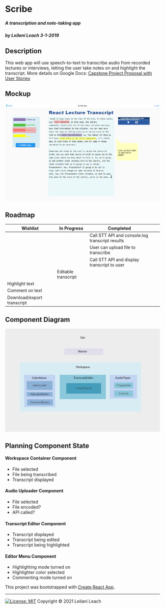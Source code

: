 # Scribe

##### A transcription and note-taking app

##### by Leilani Leach 3-1-2019

## Description

This web app will use speech-to-text to transcribe audio from recorded lectures or interviews, letting the user take notes on and highlight the transcript. More details on Google Docs:
<a href='https://docs.google.com/document/d/1mKV7N1Kzqx_CwlZm8lDKepNNE6lsh-h213uBNj2KPco/edit?usp=sharing'>Capstone Project Proposal with User Stories</a>

## Mockup

<img src='./editor-screen-mockup.PNG' alt='mockup of transcription editor'>

## Roadmap

| Wishlist                   | In Progress                                 | Completed                                       |     |     |
| -------------------------- | ------------------------------------------- | ----------------------------------------------- | --- | --- |
|                            |                                             | Call STT API and console.log transcript results |     |     |
|                            |                                             | User can upload file to transcribe              |     |     |
|                            |                                             |  Call STT API and display transcript to user    |     |     |
|                            |   Editable transcript                       |                                                 |     |     |
| Highlight text             |                                             |                                                 |     |
| Comment on text            |                                             |                                                 |     |
| Download/export transcript |                                             |                                                 |     |

## Component Diagram

<img src='./component-diagram.PNG' alt='mockup of transcription editor'>

## Planning Component State

#### **Workspace Container Component**

- File selected
- File being transcribed
- Transcript displayed

#### **Audio Uploader Component**

- File selected
- File encoded?
- API called?

#### **Transcript Editor Component**

- Transcript displayed
- Transcript being edited
- Transcript being highlighted

#### **Editor Menu Component**

- Highlighting mode turned on
- Highlighter color selected
- Commenting mode turned on

This project was bootstrapped with [Create React App](https://github.com/facebook/create-react-app).

----

 [![License: MIT](https://img.shields.io/badge/License-MIT-yellow.svg)](https://opensource.org/licenses/MIT) Copyright © 2021 Leilani Leach

